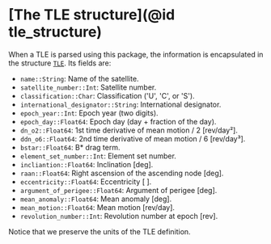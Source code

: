 # [The TLE structure](@id tle_structure)

When a TLE is parsed using this package, the information is encapsulated in the
structure [`TLE`](@ref). Its fields are:

- `name::String`: Name of the satellite.
- `satellite_number::Int`: Satellite number.
- `classification::Char`: Classification ('U', 'C', or 'S').
- `international_designator::String`: International designator.
- `epoch_year::Int`: Epoch year (two digits).
- `epoch_day::Float64`: Epoch day (day + fraction of the day).
- `dn_o2::Float64`: 1st time derivative of mean motion / 2 [rev/day²].
- `ddn_o6::Float64`: 2nd time derivative of mean motion / 6 [rev/day³].
- `bstar::Float64`: B* drag term.
- `element_set_number::Int`: Element set number.
- `incliantion::Float64`: Inclination [deg].
- `raan::Float64`: Right ascension of the ascending node [deg].
- `eccentricity::Float64`: Eccentricity [ ].
- `argument_of_perigee::Float64`: Argument of perigee [deg].
- `mean_anomaly::Float64`: Mean anomaly [deg].
- `mean_motion::Float64`: Mean motion [rev/day].
- `revolution_number::Int`: Revolution number at epoch [rev].

Notice that we preserve the units of the TLE definition.
